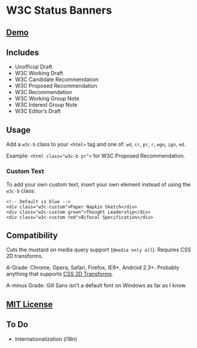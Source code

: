 # W3C Status Banners

## [Demo](http://zachleat.github.io/w3c-banners/)

## Includes 

* Unofficial Draft
* W3C Working Draft
* W3C Candidate Recommendation
* W3C Proposed Recommendation
* W3C Recommendation
* W3C Working Group Note
* W3C Interest Group Note
* W3C Editor’s Draft

## Usage

Add a `w3c-b` class to your `<html>` tag and one of: `wd`, `cr`, `pr`, `r`, `wgn`, `ign`, `ed`.

Example: `<html class="w3c-b pr">` for W3C Proposed Recommendation.

### Custom Text

To add your own custom text, insert your own element instead of using the `w3c-b` class:

```
<!-- Default is blue -->
<div class="w3c-custom">Paper Napkin Sketch</div>
<div class="w3c-custom green">Thought Leadership</div>
<div class="w3c-custom red">Bifocal Specification</div>
```

## Compatibility

Cuts the mustard on media query support (`@media only all`). Requires CSS 2D transforms.

A-Grade: Chrome, Opera, Safari, Firefox, IE9+, Android 2.3+. Probably anything that supports [CSS 2D Transforms](http://caniuse.com/#feat=transforms2d).

A-minus Grade: Gill Sans isn’t a default font on Windows as far as I know.

## [MIT License](LICENSE)

## To Do

* Internationalization (i18n)
